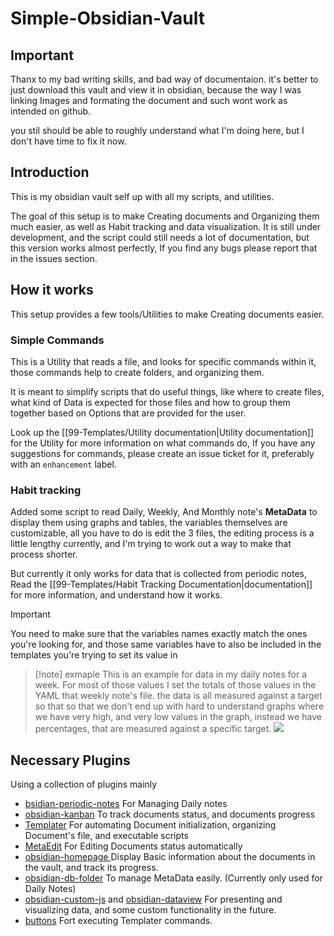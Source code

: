 # Simple-Obsidian-Vault

## Important
Thanx to my bad writing skills, and bad way of documentaion.
it's better to just download this vault and view it in obsidian, because the way I was linking Images and formating the document and such wont work as intended on github.

you stil should be able to roughly understand what I'm doing here, but I don't have time to fix it now.

## Introduction

This is my obsidian vault self up with all my scripts, and utilities. 

The goal of this setup is to make Creating documents and Organizing them much easier, as well as Habit tracking and data visualization.
It is still under development, and the script could still needs a lot of documentation, but this version works almost perfectly, If you find any bugs please report that in the issues section.


## How it works
This setup provides a few tools/Utilities to make Creating documents easier. 

### Simple Commands

This is a Utility that reads a file, and looks for specific commands within it, those commands help to create folders, and organizing them.

It is meant to simplify scripts that do useful things, like where to create files, what kind of Data is expected for those files and how to group them together based on Options that are provided for the user.

Look up the [[99-Templates/Utility documentation|Utility documentation]] for the Utility for more information on what commands do, If you have any suggestions for commands, please create an issue ticket for it, preferably with an `enhancement` label.

### Habit tracking

Added some script to read Daily, Weekly, And Monthly note's **MetaData** to display them using graphs and tables, the variables themselves are customizable, all you have to do is edit the 3 files, the editing process is a little lengthy currently, and I'm trying to work out a way to make that process shorter.

But currently it only works for data that is collected from periodic notes, Read the [[99-Templates/Habit Tracking Documentation|documentation]] for more information, and understand how it works.

> [!important] 
> You need to make sure that the variables names exactly match the ones you're looking for, and those same variables have to also be included in the templates you're trying to set its value in 


> [!note] exmaple
> This is an example for data in my daily notes for a week. 
> For most of those values I set the totals of those values in the YAML that weekly note's file. 
> the data is all measured against a target so that so that we don't end up with hard to understand graphs where we have very high, and very low values in the graph, instead we have percentages, that are measured against a specific target.
> ![](https://gcdnb.pbrd.co/images/PCHS3qfLyy0i.png?o=1)
## Necessary Plugins
Using a collection of plugins mainly
- [bsidian-periodic-notes](https://github.com/liamcain/obsidian-periodic-notes)
	For Managing Daily notes
- [obsidian-kanban](https://github.com/mgmeyers/obsidian-kanban)
	To track documents status, and documents progress
- [Templater](https://github.com/SilentVoid13/Templater)
	For automating Document initialization, organizing Document's file, and executable scripts
- [MetaEdit](https://github.com/chhoumann/MetaEdit)
	For Editing Documents status automatically
- [obsidian-homepage ](https://github.com/mirnovov/obsidian-homepage)
	Display Basic information about the documents in the vault, and track its progress.
- [obsidian-db-folder](https://github.com/RafaelGB/obsidian-db-folder)
	To manage MetaData easily.  (Currently only used for Daily Notes)
- [obsidian-custom-js](https://github.com/saml-dev/obsidian-custom-js) and [obsidian-dataview](https://github.com/blacksmithgu/obsidian-dataview)
	For presenting and visualizing data, and some custom functionality in the future.
- [buttons](https://github.com/shabegom/buttons)
	Fort executing Templater  commands.

